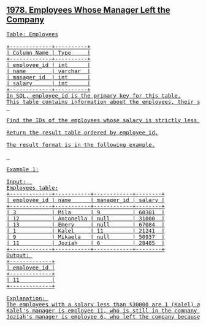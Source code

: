 <h2><a href="https://leetcode.com/problems/employees-whose-manager-left-the-company/">1978. Employees Whose Manager Left the Company
</h2>

<pre>
Table: Employees

+-------------+----------+
| Column Name | Type     |
+-------------+----------+
| employee_id | int      |
| name        | varchar  |
| manager_id  | int      |
| salary      | int      |
+-------------+----------+
In SQL, employee_id is the primary key for this table.
This table contains information about the employees, their salary, and the ID of their manager. Some employees do not have a manager (manager_id is null). 
 

Find the IDs of the employees whose salary is strictly less than $30000 and whose manager left the company. When a manager leaves the company, their information is deleted from the Employees table, but the reports still have their manager_id set to the manager that left.

Return the result table ordered by employee_id.

The result format is in the following example.

 

Example 1:

Input:  
Employees table:
+-------------+-----------+------------+--------+
| employee_id | name      | manager_id | salary |
+-------------+-----------+------------+--------+
| 3           | Mila      | 9          | 60301  |
| 12          | Antonella | null       | 31000  |
| 13          | Emery     | null       | 67084  |
| 1           | Kalel     | 11         | 21241  |
| 9           | Mikaela   | null       | 50937  |
| 11          | Joziah    | 6          | 28485  |
+-------------+-----------+------------+--------+
Output: 
+-------------+
| employee_id |
+-------------+
| 11          |
+-------------+

Explanation: 
The employees with a salary less than $30000 are 1 (Kalel) and 11 (Joziah).
Kalel's manager is employee 11, who is still in the company (Joziah).
Joziah's manager is employee 6, who left the company because there is no row for employee 6 as it was deleted.

</pre>
